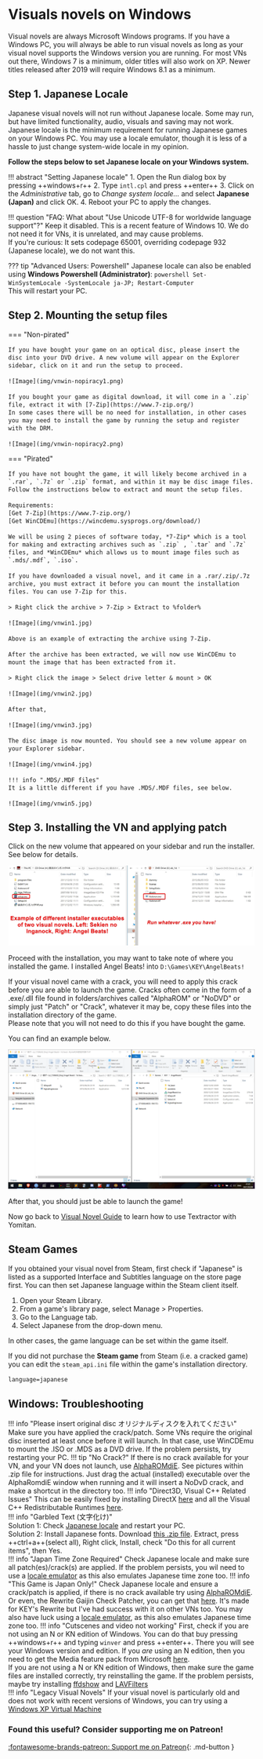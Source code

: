 # Visuals novels on Windows

Visual novels are always Microsoft Windows programs. If you have a Windows PC, you will always be able to run visual novels as long as your visual novel supports the Windows version you are running. For most VNs out there, Windows 7 is a minimum, older titles will also work on XP. Newer titles released after 2019 will require Windows 8.1 as a minimum.  

## Step 1. Japanese Locale

Japanese visual novels will not run without Japanese locale. Some may run, but have limited functionality, audio, visuals and saving may not work. Japanese locale is the minimum requirement for running Japanese games on your Windows PC. You may use a locale emulator, though it is less of a hassle to just change system-wide locale in my opinion.  

**Follow the steps below to set Japanese locale on your Windows system.**  

!!! abstract "Setting Japanese locale"
	1. Open the Run dialog box by pressing ++windows+r++
	2. Type `intl.cpl` and press ++enter++
	3. Click on the *Administrative* tab, go to *Change system locale...* and select **Japanese (Japan)** and click OK.	
	4. Reboot your PC to apply the changes.

!!! question "FAQ: What about "Use Unicode UTF-8 for worldwide language support"?"
	Keep it disabled. This is a recent feature of Windows 10. We do not need it for VNs, it is unrelated, and may cause problems.   
	If you're curious: It sets codepage 65001, overriding codepage 932 (Japanese locale), we do not want this.  

??? tip "Advanced Users: Powershell"
	Japanese locale can also be enabled using **Windows Powershell (Administrator)**:
	```powershell
	Set-WinSystemLocale -SystemLocale ja-JP; Restart-Computer
	```  
	This will restart your PC.

## Step 2. Mounting the setup files  

=== "Non-pirated"

	If you have bought your game on an optical disc, please insert the disc into your DVD drive. A new volume will appear on the Explorer sidebar, click on it and run the setup to proceed.  

	![Image](img/vnwin-nopiracy1.png)

	If you bought your game as digital download, it will come in a `.zip` file, extract it with [7-Zip](https://www.7-zip.org/)  
	In some cases there will be no need for installation, in other cases you may need to install the game by running the setup and register with the DRM.  

	![Image](img/vnwin-nopiracy2.png)  

=== "Pirated"

	If you have not bought the game, it will likely become archived in a `.rar`, `.7z` or `.zip` format, and within it may be disc image files. Follow the instructions below to extract and mount the setup files.

	Requirements:  
	[Get 7-Zip](https://www.7-zip.org/)  
	[Get WinCDEmu](https://wincdemu.sysprogs.org/download/)  

	We will be using 2 pieces of software today, *7-Zip* which is a tool for making and extracting archives such as `.zip` , `.tar` and `.7z` files, and *WinCDEmu* which allows us to mount image files such as `.mds/.mdf`, `.iso`.  
	
	If you have downloaded a visual novel, and it came in a .rar/.zip/.7z archive, you must extract it before you can mount the installation files. You can use 7-Zip for this. 

	> Right click the archive > 7-Zip > Extract to %folder%

	![Image](img/vnwin1.jpg)

	Above is an example of extracting the archive using 7-Zip.  

	After the archive has been extracted, we will now use WinCDEmu to mount the image that has been extracted from it.  

	> Right click the image > Select drive letter & mount > OK

	![Image](img/vnwin2.jpg)  

	After that,

	![Image](img/vnwin3.jpg)  

	The disc image is now mounted. You should see a new volume appear on your Explorer sidebar.

	![Image](img/vnwin4.jpg)  

	!!! info ".MDS/.MDF files"
	It is a little different if you have .MDS/.MDF files, see below.  

	![Image](img/vnwin5.jpg)

## Step 3. Installing the VN and applying patch

Click on the new volume that appeared on your sidebar and run the installer. See below for details.  

![Image](img/vnwin6.jpg)  

Proceed with the installation, you may want to take note of where you installed the game. I installed Angel Beats! into `D:\Games\KEY\AngelBeats!`


If your visual novel came with a crack, you will need to apply this crack before you are able to launch the game. Cracks often come in the form of a .exe/.dll file found in folders/archives called "AlphaROM" or  "NoDVD" or simply just "Patch" or "Crack", whatever it may be, copy these files into the installation directory of the game.  
Please note that you will not need to do this if you have bought the game.  

You can find an example below.  

![Image](img/vnwin7.gif)  

After that, you should just be able to launch the game! 

Now go back to [Visual Novel Guide](https://learnjapanese.moe/vn/#playing-visual-novels-to-learn-japanese) to learn how to use Textractor with Yomitan.

## Steam Games

If you obtained your visual novel from Steam, first check if "Japanese" is listed as a supported Interface and Subtitles language on the store page first. You can then set Japanese language within the Steam client itself.  

1. Open your Steam Library.
2. From a game's library page, select Manage > Properties.
3. Go to the Language tab.
3. Select Japanese from the drop-down menu.

In other cases, the game language can be set within the game itself.  

If you did not purchase the **Steam game** from Steam (i.e. a cracked game) you can edit the `steam_api.ini` file within the game's installation directory.  
```txt
language=japanese
```

## Windows: Troubleshooting

!!! info "Please insert original disc オリジナルディスクを入れてください"
	Make sure you have applied the crack/patch. Some VNs require the original disc inserted at least once before it will launch. In that case, use WinCDEmu to mount the .ISO or .MDS as a DVD drive. If the problem persists, try restarting your PC.
!!! tip "No Crack?"
	If there is no crack available for your VN, and your VN does not launch, use [AlphaROMdiE](https://cdn.discordapp.com/attachments/813105334763126814/813105570567159898/AlphaROMdiE-Build20140214.zip). See pictures within .zip file for instructions. Just drag the actual (installed) executable over the AlphaRomdiE window when running and it will insert a NoDvD crack, and make a shortcut in the directory too.
!!! info "Direct3D, Visual C++ Related Issues" 
	This can be easily fixed by installing DirectX [here](https://www.microsoft.com/en-us/Download/confirmation.aspx?id=35) and all the Visual C++ Redistributable Runtimes [here](https://www.techpowerup.com/download/visual-c-redistributable-runtime-package-all-in-one/).  
!!! info "Garbled Text (文字化け)"  
	Solution 1: Check [Japanese locale](#step-1-setting-japanese-locale) and restart your PC.  
	Solution 2: Install Japanese fonts. Download [this .zip file](https://drive.google.com/file/d/1OiBgAmt3vPRu08gPpxFfzrtDgarBGszK/view?usp=drivesdk). Extract, press ++ctrl+a++(select all), Right click, Install, check "Do this for all current items", then Yes.  
!!! info "Japan Time Zone Required"
	Check Japanese locale and make sure all patch(es)/crack(s) are applied. If the problem persists, you wil need to use a [locale emulator](https://xupefei.github.io/Locale-Emulator/) as this also emulates Japanese time zone too.
!!! info "This Game is Japan Only!"
	Check Japanese locale and ensure a crack/patch is applied, if there is no crack available try using [AlphaROMdiE](https://cdn.discordapp.com/attachments/813105334763126814/813105570567159898/AlphaROMdiE-Build20140214.zip). Or even, the Rewrite Gaijin Check Patcher, you can get that [here](https://cdn.discordapp.com/attachments/813105334763126814/825474730797563914/Rewrite_Oka-ken_Gaijin-check_Patcher.exe). It's made for KEY's Rewrite but I've had success with it on other VNs too. You may also have luck using a [locale emulator](https://xupefei.github.io/Locale-Emulator/), as this also emulates Japanese time zone too.
!!! info "Cutscenes and video not working"
	First, check if you are not using an N or KN edition of Windows. You can do that buy pressing ++windows+r++ and typing `winver` and press ++enter++. There you will see your Windows version and edition. If you *are* using an N edition, then you need to get the Media feature pack from Microsoft [here](https://www.microsoft.com/en-gb/download/details.aspx?id=48231).   
	If you are not using a N or KN edition of Windows, then make sure the game files are installed correctly, try reinstalling the game. If the problem persists, maybe try installing [ffdshow](https://sourceforge.net/projects/ffdshow-tryout/files/SVN%20builds%20by%20clsid/generic%20builds/ffdshow_rev4532_20140717_clsid.exe/download) and [LAVFilters](https://github.com/Nevcairiel/LAVFilters/releases/download/0.74.1/LAVFilters-0.74.1-Installer.exe)  
!!! info "Legacy Visual Novels"
	If your visual novel is particularly old and does not work with recent versions of Windows, you can try using a [Windows XP Virtual Machine](/vn-winxp)  

<h3>Found this useful? Consider supporting me on Patreon!</h3>   

[:fontawesome-brands-patreon: Support me on Patreon](https://www.patreon.com/shoui){: .md-button }
